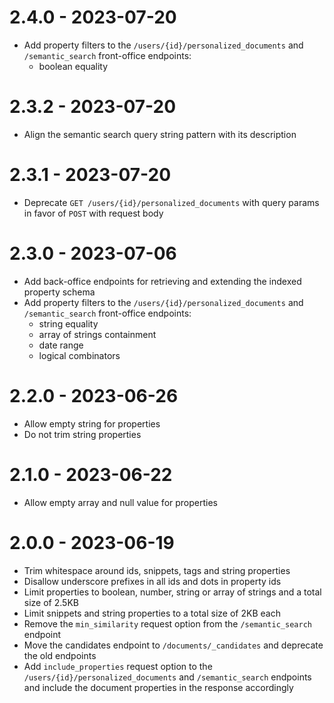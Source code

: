 # 2.4.0 - 2023-07-20

- Add property filters to the `/users/{id}/personalized_documents` and `/semantic_search` front-office endpoints:
    - boolean equality

# 2.3.2 - 2023-07-20

- Align the semantic search query string pattern with its description

# 2.3.1 - 2023-07-20

- Deprecate `GET /users/{id}/personalized_documents` with query params in favor of `POST` with request body

# 2.3.0 - 2023-07-06

- Add back-office endpoints for retrieving and extending the indexed property schema
- Add property filters to the `/users/{id}/personalized_documents` and `/semantic_search` front-office endpoints:
    - string equality
    - array of strings containment
    - date range
    - logical combinators

# 2.2.0 - 2023-06-26

- Allow empty string for properties
- Do not trim string properties

# 2.1.0 - 2023-06-22

- Allow empty array and null value for properties

# 2.0.0 - 2023-06-19

- Trim whitespace around ids, snippets, tags and string properties
- Disallow underscore prefixes in all ids and dots in property ids
- Limit properties to boolean, number, string or array of strings and a total size of 2.5KB
- Limit snippets and string properties to a total size of 2KB each
- Remove the `min_similarity` request option from the `/semantic_search` endpoint
- Move the candidates endpoint to `/documents/_candidates` and deprecate the old endpoints
- Add `include_properties` request option to the `/users/{id}/personalized_documents` and `/semantic_search` endpoints and include the document properties in the response accordingly
